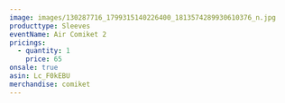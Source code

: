 ```yaml
---
image: images/130287716_1799315140226400_1813574289930610376_n.jpg
producttype: Sleeves
eventName: Air Comiket 2
pricings:
  - quantity: 1
    price: 65
onsale: true
asin: Lc_F0kEBU
merchandise: comiket
---
```

